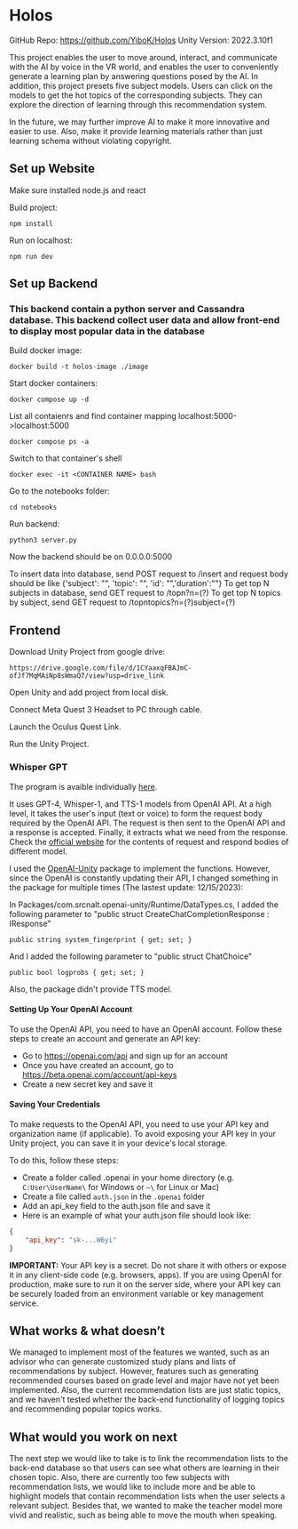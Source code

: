 # Holos
GitHub Repo: https://github.com/YiboK/Holos
Unity Version: 2022.3.10f1

This project enables the user to move around, interact, and communicate with the AI by voice in the VR world, and enables the user to conveniently generate a learning plan by answering questions posed by the AI.
In addition, this project presets five subject models. Users can click on the models to get the hot topics of the corresponding subjects. They can explore the direction of learning through this recommendation system.

In the future, we may further improve AI to make it more innovative and easier to use. Also, make it provide learning materials rather than just learning schema without violating copyright.

## Set up Website
Make sure installed node.js and react

Build project:
```
npm install
```

Run on localhost:
```
npm run dev
```

## Set up Backend
### This backend contain a python server and Cassandra database. This backend collect user data and allow front-end to display most popular data in the database

Build docker image:
```
docker build -t holos-image ./image
```

Start docker containers:
```
docker compose up -d
```

List all contaienrs and find container mapping localhost:5000->localhost:5000
```
docker compose ps -a
```

Switch to that container's shell
```
docker exec -it <CONTAINER NAME> bash
```

Go to the notebooks folder:
```
cd notebooks
```

Run backend:
```
python3 server.py
```
Now the backend should be on 0.0.0.0:5000

To insert data into database, send POST request to /insert and request body should be like {'subject': "", 'topic': "", 'id': "",'duration':""}
To get top N subjects in database, send GET request to /topn?n=(?)
To get top N topics by subject, send GET request to /topntopics?n=(?)subject=(?)

## Frontend

Download Unity Project from google drive:
```
https://drive.google.com/file/d/1CYaaxqFBAJmC-ofJf7MqMAiNp8sWmaQ7/view?usp=drive_link
```

Open Unity and add project from local disk.

Connect Meta Quest 3 Headset to PC through cable.

Launch the Oculus Quest Link.

Run the Unity Project.

### Whisper GPT
The program is avaible individually [here](https://github.com/YiboK/whisperGPT).

It uses GPT-4, Whisper-1, and TTS-1 models from OpenAI API. At a high level, it takes the user's input (text or voice) to form the request body required by the OpenAI API. The request is then sent to the OpenAI API and a response is accepted. Finally, it extracts what we need from the response. Check the [official website](https://platform.openai.com/docs/api-reference) for the contents of request and respond bodies of different model.

I used the [OpenAI-Unity](https://github.com/srcnalt/OpenAI-Unity) package to implement the functions. However, since the OpenAI is constantly updating their API, I changed something in the package for multiple times (The lastest update: 12/15/2023):

In Packages/com.srcnalt.openai-unity/Runtime/DataTypes.cs, I added the following parameter to "public struct CreateChatCompletionResponse : IResponse"
```
public string system_fingerprint { get; set; }
```
And I added the following parameter to "public struct ChatChoice" 
```
public bool logprobs { get; set; }
```

Also, the package didn't provide TTS model.

#### Setting Up Your OpenAI Account
To use the OpenAI API, you need to have an OpenAI account. Follow these steps to create an account and generate an API key:

- Go to https://openai.com/api and sign up for an account
- Once you have created an account, go to https://beta.openai.com/account/api-keys
- Create a new secret key and save it

#### Saving Your Credentials
To make requests to the OpenAI API, you need to use your API key and organization name (if applicable). To avoid exposing your API key in your Unity project, you can save it in your device's local storage.

To do this, follow these steps:

- Create a folder called .openai in your home directory (e.g. `C:User\UserName\` for Windows or `~\` for Linux or Mac)
- Create a file called `auth.json` in the `.openai` folder
- Add an api_key field to the auth.json file and save it
- Here is an example of what your auth.json file should look like:

```json
{
    "api_key": "sk-...W6yi"
}
```

**IMPORTANT:** Your API key is a secret. 
Do not share it with others or expose it in any client-side code (e.g. browsers, apps). 
If you are using OpenAI for production, make sure to run it on the server side, where your API key can be securely loaded from an environment variable or key management service.


## What works & what doesn’t
We managed to implement most of the features we wanted, such as an advisor who can generate customized study plans and lists of recommendations by subject. However, features such as generating recommended courses based on grade level and major have not yet been implemented. Also, the current recommendation lists are just static topics, and we haven't tested whether the back-end functionality of logging topics and recommending popular topics works.


## What would you work on next
The next step we would like to take is to link the recommendation lists to the back-end database so that users can see what others are learning in their chosen topic. Also, there are currently too few subjects with recommendation lists, we would like to include more and be able to highlight models that contain recommendation lists when the user selects a relevant subject. Besides that, we wanted to make the teacher model more vivid and realistic, such as being able to move the mouth when speaking. 
